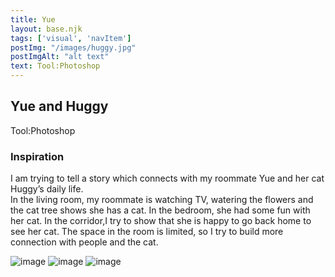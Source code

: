 ```yaml
---
title: Yue
layout: base.njk
tags: ['visual', 'navItem']
postImg: "/images/huggy.jpg"
postImgAlt: "alt text"
text: Tool:Photoshop 
---
```

  <main>
  <div class="detailpage">   
 <div class="description"> 
    <h2 class="dptitle">Yue and Huggy</h2>  
   <p class="dpword">Tool:Photoshop</p>
  <h3 class="projectdetail">Inspiration</h3>
   <p class="dpword"> I am trying to tell a story which connects with my roommate Yue and her cat Huggy’s daily life.<br>
In the living room, my roommate is watching TV, watering the flowers and the cat tree shows she has a cat. In the bedroom, she had some fun with her cat. In the corridor,I try to show that she is happy to go back home to see her cat. The space in the room is limited, so I try to build more connection with people and the cat.
 </p>
 </div>  
   <div class="dpimages-width"> 
   <img src="/images/1.jpg"  class="dp" alt="image">
   <img src="/images/2.jpg"  class="dp" alt="image">
   <img src="/images/3.jpg"  class="dp" alt="image"></div>
    </div>
  </main>